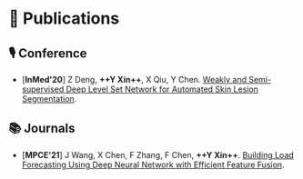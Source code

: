 # 📝 Publications 
## 🎙 Conference
- [**InMed'20**] Z Deng, **++Y Xin++**, X Qiu, Y Chen. [Weakly and Semi-supervised Deep Level Set Network for Automated Skin Lesion Segmentation](https://link.springer.com/chapter/10.1007/978-981-15-5852-8_14). 

## 📚 Journals
- [**MPCE'21**] J Wang, X Chen, F Zhang, F Chen, **++Y Xin++**. [Building Load Forecasting Using Deep Neural Network with Efficient Feature Fusion](https://ieeexplore.ieee.org/abstract/document/9319813).
